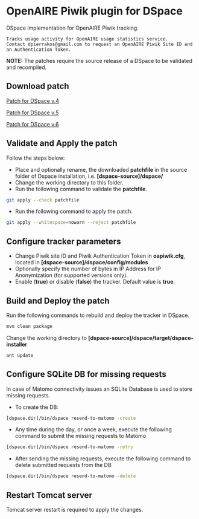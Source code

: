 # OpenAIRE Piwik plugin for DSpace

DSpace implementation for OpenAIRE Piwik tracking.

    Tracks usage activity for OpenAIRE usage statistics service.
    Contact dpierrakos@gmail.com to request an OpenAIRE Piwik Site ID and an Authentication Token.

<strong>NOTE:</strong> The patches require the source release of a DSpace to be validated and recompiled.

## Download patch

[Patch for DSpace v.4](https://raw.githubusercontent.com/openaire/OpenAIRE-Piwik-DSpace/master/piwik-openaire-dspace4.diff)
					   
[Patch for DSpace v.5](https://raw.githubusercontent.com/openaire/OpenAIRE-Piwik-DSpace/master/piwik-openaire-dspace5.diff)

[Patch for DSpace v.6](https://raw.githubusercontent.com/openaire/OpenAIRE-Piwik-DSpace/master/piwik-openaire-dspace6.diff)

## Validate and Apply the patch

Follow the steps below:
- Place and optionally rename, the downloaded <strong>patchfile</strong> in the source folder of Dspace installation, i.e. <strong>[dspace-source]/dspace/</strong>
- Change the working directory to this folder.
- Run the following command to validate the <strong>patchfile</strong>.

```bash
git apply --check patchfile
```
- Run the following command to apply the patch.

```bash
git apply --whitespace=nowarn --reject patchfile
```

## Configure tracker parameters
- Change Piwik site ID and Piwik Authentication Token in <strong>oapiwik.cfg</strong>, located in <strong>[dspace-source]/dspace/config/modules</strong>
- Optionally specify the number of bytes in IP Address for IP Anonymization (for supported versions only).
- Enable (<strong>true</strong>) or disable (<strong>false</strong>) the tracker. Default value is <strong>true</strong>.

## Build and Deploy the patch
Run the following commands to rebuild and deploy the tracker in DSpace.

```bash
mvn clean package
```
Change the working directory to <strong>[dspace-source]/dspace/target/dspace-installer</strong>

```bash
ant update
```

## Configure SQLite DB for missing requests
In case of Matomo connectivity issues an SQLite Database is used to store missing requests. 
- To create the DB:
	
```bash
[dspace.dir]/bin/dspace resend-to-matomo -create
```
- Any time during the day, or once a week, execute the following command to submit the missing requests to Matomo

```bash
[dspace.dir]/bin/dspace resend-to-matomo -retry
```
 
 -  After sending the missing requests, execute the following command to delete submitted requests from the DB

 ```bash
 [dspace.dir]/bin/dspace resend-to-matomo -delete
```

## Restart Tomcat server
Tomcat server restart is required to apply the changes.
